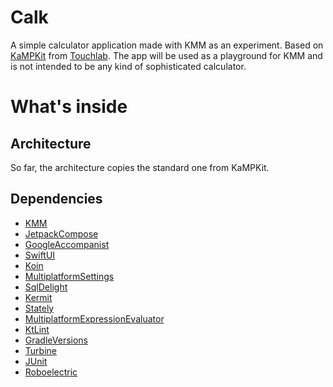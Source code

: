 # Calk

A simple calculator application made with KMM as an experiment. Based on [KaMPKit](https://github.com/touchlab/KaMPKit) from [Touchlab](https://github.com/touchlab).
The app will be used as a playground for KMM and is not intended to be any kind of sophisticated calculator.

# What's inside

## Architecture

So far, the architecture copies the standard one from KaMPKit.

## Dependencies

- [KMM](https://kotlinlang.org/docs/multiplatform-mobile-getting-started.html)
- [JetpackCompose](https://developer.android.com/jetpack/compose)
- [GoogleAccompanist](https://github.com/google/accompanist)
- [SwiftUI](https://developer.apple.com/xcode/swiftui/)
- [Koin](https://github.com/InsertKoinIO/koin)
- [MultiplatformSettings]()
- [SqlDelight](https://github.com/russhwolf/multiplatform-settings)
- [Kermit](https://github.com/touchlab/Kermit)
- [Stately](https://github.com/touchlab/Stately)
- [MultiplatformExpressionEvaluator](https://github.com/murzagalin/multiplatform-expressions-evaluator)
- [KtLint](https://github.com/pinterest/ktlint)
- [GradleVersions](https://github.com/ben-manes/gradle-versions-plugin)
- [Turbine](https://github.com/cashapp/turbine)
- [JUnit](https://github.com/junit-team/junit4)
- [Roboelectric](https://robolectric.org/)
